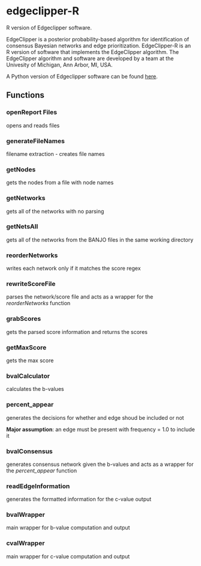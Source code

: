 # edgeclipper-R
R version of Edgeclipper software. 

EdgeClipper is a posterior probability-based algorithm for identification of consensus Bayesian networks and edge prioritization. EdgeClipper-R is an R version of software that implements the EdgeClipper algorithm. The EdgeClipper algorithm and software are developed by a team at the Univesity of Michigan, Ann Arbor, MI, USA. 

A Python version of Edgeclipper software can be found [here][1]. 

## Functions

### openReport Files

opens and reads files

### generateFileNames

filename extraction - creates file names

### getNodes

gets the nodes from a file with node names 

### getNetworks

gets all of the networks with no parsing

### getNetsAll

gets all of the networks from the BANJO files in the same working directory

### reorderNetworks

writes each network only if it matches the score regex

### rewriteScoreFile

parses the network/score file and acts as a wrapper for the *reorderNetworks* function

### grabScores

gets the parsed score information and returns the scores

### getMaxScore

gets the max score

### bvalCalculator

calculates the b-values

### percent_appear

generates the decisions for whether and edge shoud be included or not

**Major assumption**: an edge must be present with frequency = 1.0 to include it

### bvalConsensus

generates consensus network given the b-values and acts as a wrapper for the *percent_appear* function

### readEdgeInformation

generates the formatted information for the c-value output

### bvalWrapper

main wrapper for b-value computation and output

### cvalWrapper

main wrapper for c-value computation and output


[1]: https://github.com/drhodges/pyclipper
